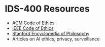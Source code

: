 # IDS-400 Resources

- [ACM Code of Ethics](https://www.acm.org/code-of-ethics)
- [IEEE Code of Ethics](https://www.ieee.org/about/corporate/governance/ethics.html)
- [Stanford Encyclopedia of Philosophy](https://plato.stanford.edu/)
- Articles on AI ethics, privacy, surveillance
